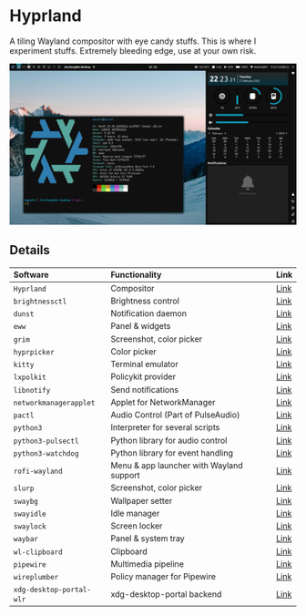 # Hyprland

A tiling Wayland compositor with eye candy stuffs. This is where I experiment stuffs.
Extremely bleeding edge, use at your own risk.

![Hyprland](../../docs/screenshot-hyprland.png)

## Details
| Software | Functionality | Link |
| :--- | :--- | :--- |
| `Hyprland` | Compositor | [Link](https://github.com/hyprwm/Hyprland) |
| `brightnessctl` | Brightness control | [Link](https://github.com/Hummer12007/brightnessctl) | 
| `dunst` | Notification daemon | [Link](https://github.com/dunst-project/dunst) |
| `eww` | Panel & widgets | [Link](https://github.com/elkowar/eww) |
| `grim` | Screenshot, color picker | [Link](https://github.com/emersion/grim) |
| `hyprpicker` | Color picker | [Link](https://github.com/hyprwm/hyprpicker) |
| `kitty` | Terminal emulator | [Link](https://github.com/kovidgoyal/kitty) |
| `lxpolkit` | Policykit provider | [Link](https://wiki.lxde.org/en/LXSession) |
| `libnotify` | Send notifications | [Link](https://gitlab.gnome.org/GNOME/libnotify) |
| `networkmanagerapplet` | Applet for NetworkManager | [Link](https://gitlab.gnome.org/GNOME/network-manager-applet/) |
| `pactl` | Audio Control (Part of PulseAudio) | [Link](http://www.pulseaudio.org/) | 
| `python3` | Interpreter for several scripts | [Link](https://www.python.org/) |
| `python3-pulsectl` | Python library for audio control | [Link](https://pypi.python.org/pypi/pulsectl/) |
| `python3-watchdog` | Python library for event handling | [Link](https://github.com/gorakhargosh/watchdog) |
| `rofi-wayland` | Menu & app launcher with Wayland support | [Link](https://github.com/lbonn/rofi) |
| `slurp` | Screenshot, color picker | [Link](https://github.com/emersion/slurp) |
| `swaybg` | Wallpaper setter | [Link](https://github.com/swaywm/swaybg) |
| `swayidle` | Idle manager | [Link](https://github.com/swaywm/swayidle) |
| `swaylock` | Screen locker | [Link](https://github.com/swaywm/swaylock) |
| `waybar` | Panel & system tray | [Link](https://github.com/alexays/waybar) |
| `wl-clipboard` | Clipboard | [Link](https://github.com/bugaevc/wl-clipboard) |
| `pipewire` | Multimedia pipeline | [Link](https://pipewire.org/) | 
| `wireplumber` | Policy manager for Pipewire | [Link](https://pipewire.org/) | 
| `xdg-desktop-portal-wlr` | xdg-desktop-portal backend | [Link](https://github.com/emersion/xdg-desktop-portal-wlr) |
